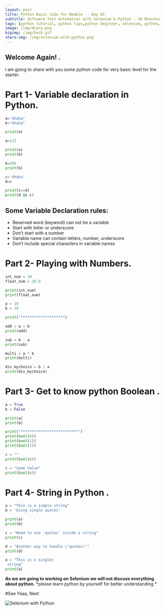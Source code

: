 ```yaml
---
layout: post
title: Python Basic Code for Newbie  - Day 05   
subtitle: Software Test Automation with Selenium & Python - 30 Minutes A Day Challenge
tags: [python tutorial, python tips,python beginner, selenium, python, python]
image: /img/diary.png
bigimg: /img/back.gif
share-img: /img/selenium-with-python.png
---
```




## Welcome Again!  .
I am going to share with you some python code for very basic level for the starter.

# Part 1- Variable declaration in Python.


```py
a="dhaka"
b="dhaka"

print(a)

a=123

print(a)
print(b)

b=456
print(b)

c='dhaka'
d=c

print(c==d)
print(d is c)
```


## Some Variable Declaration  rules:  
 - Reserved word (keyword) can not be a variable
 - Start	with	letter	or	underscore
 - Don’t	start	with	a	number
 - Variable	name	can	contain	letters,	number,	underscore
 - Don’t	include	special	characters	in	variable	names

# Part 2-  Playing with Numbers.


```py
int_num = 10
float_num = 20.0

print(int_num)
print(float_num)

a = 10
b = 20

print("*******************")

add = a + b
print(add)

sub = b - a
print(sub)

multi = a * b
print(multi)

div_mychoice = b / a
print(div_mychoice)
```
# Part 3-  Get to know python Boolean .


```py
a = True
b = False

print(a)
print(b)

print("**************************")
print(bool(0))
print(bool(1))
print(bool(2))

c = ""
print(bool(c))

c = "Some Value"
print(bool(c))
```

# Part 4-  String in Python .


```py
a = "This is a simple string"
b = 'Using single quotes'

print(a)
print(b)

c = "Need to use 'quotes' inside a string"
print(c)

d = "Another way to handle \"quotes\""
print(d)

a = "This is a single\
 string"
print(a)
```


__As we are going to working on Selenium we will not discuss everything about python.__
 *please learn python by yourself for better understanding *


#See Yaaa, Next 

![Selenium with Python](/img/selenium-with-python.png "Selenium with Python")
